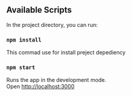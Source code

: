 ## Available Scripts

In the project directory, you can run:

### `npm install` 
This commad use for install preject depediency

### `npm start`

Runs the app in the development mode.\
Open [http://localhost:3000](http://localhost:3000)
